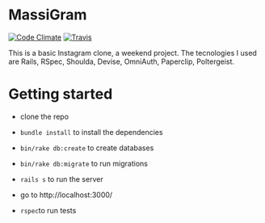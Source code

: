 MassiGram
===================

[![Code Climate](https://codeclimate.com/github/MassimilianoMura/MassiGram/badges/gpa.svg)](https://codeclimate.com/github/MassimilianoMura/MassiGram)
[![Travis](https://travis-ci.org/MassimilianoMura/MassiGram.svg)](https://travis-ci.org/MassimilianoMura/MassiGram)

This is a basic Instagram clone, a weekend project. The tecnologies I used are Rails, RSpec, Shoulda, Devise, OmniAuth, Paperclip, Poltergeist.

# Getting started
-  clone the repo
- `bundle install` to install the dependencies
- `bin/rake db:create` to create databases
- `bin/rake db:migrate` to run migrations
- `rails s` to run the server
-  go to http://localhost:3000/

- `rspec`to run tests


